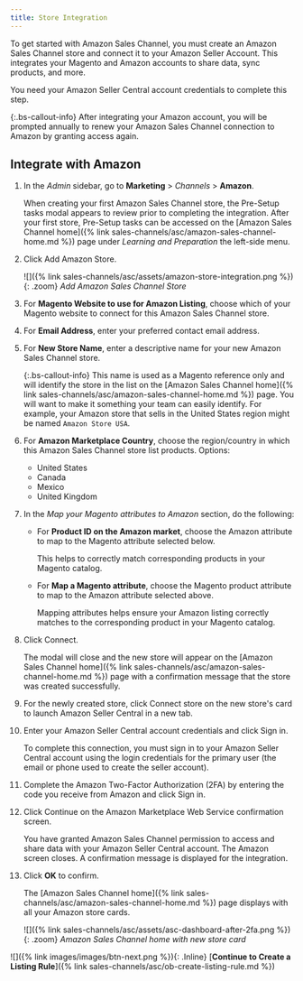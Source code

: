 ```yaml
---
title: Store Integration
---
```



To get started with Amazon Sales Channel, you must create an Amazon Sales Channel store and connect it to your Amazon Seller Account. This integrates your Magento and Amazon accounts to share data, sync products, and more.

You need your Amazon Seller Central account credentials to complete this step.

{:.bs-callout-info}
After integrating your Amazon account, you will be prompted annually to renew your Amazon Sales Channel connection to Amazon by granting access again.

## Integrate with Amazon

1. In the _Admin_ sidebar, go to **Marketing** > _Channels_ > **Amazon**.

    When creating your first Amazon Sales Channel store, the Pre-Setup tasks modal appears to review prior to completing the integration. After your first store, Pre-Setup tasks can be accessed on the [Amazon Sales Channel home]({% link sales-channels/asc/amazon-sales-channel-home.md %}) page under _Learning and Preparation_ the left-side menu.

1. Click <span class="btn">Add Amazon Store</span>.

    ![]({% link sales-channels/asc/assets/amazon-store-integration.png %}){: .zoom}
    _Add Amazon Sales Channel Store_

1. For **Magento Website to use for Amazon Listing**, choose which of your Magento website to connect for this Amazon Sales Channel store.

1. For **Email Address**, enter your preferred contact email address.

1. For **New Store Name**, enter a descriptive name for your new Amazon Sales Channel store.

   {:.bs-callout-info}
   This name is used as a Magento reference only and will identify the store in the list on the [Amazon Sales Channel home]({% link sales-channels/asc/amazon-sales-channel-home.md %}) page. You will want to make it something your team can easily identify. For example, your Amazon store that sells in the United States region might be named `Amazon Store USA`.

1. For **Amazon Marketplace Country**, choose the region/country in which this Amazon Sales Channel store list products. Options:

    - United States
    - Canada
    - Mexico
    - United Kingdom

1. In the _Map your Magento attributes to Amazon_ section, do the following:

    - For **Product ID on the Amazon market**, choose the Amazon attribute to map to the Magento attribute selected below.

       This helps to correctly match corresponding products in your Magento catalog.

    - For **Map a Magento attribute**, choose the Magento product attribute to map to the Amazon attribute selected above.

       Mapping attributes helps ensure your Amazon listing correctly matches to the corresponding product in your Magento catalog.

1. Click <span class="btn">Connect</span>. 

   The modal will close and the new store will appear on the [Amazon Sales Channel home]({% link sales-channels/asc/amazon-sales-channel-home.md %}) page with a confirmation message that the store was created successfully.

1. For the newly created store, click <span class="btn">Connect store</span> on the new store's card to launch Amazon Seller Central in a new tab.

1. Enter your Amazon Seller Central account credentials and click <span class="btn">Sign in</span>.

   To complete this connection, you must sign in to your Amazon Seller Central account using the login credentials for the primary user (the email or phone used to create the seller account).

1. Complete the Amazon Two-Factor Authorization (2FA) by entering the code you receive from Amazon and click <span class="btn">Sign in</span>.

1. Click <span class="btn">Continue</span> on the Amazon Marketplace Web Service confirmation screen.

   You have granted Amazon Sales Channel permission to access and share data with your Amazon Seller Central account. The Amazon screen closes. A confirmation message is displayed for the integration.

1. Click **OK** to confirm.

   The [Amazon Sales Channel home]({% link sales-channels/asc/amazon-sales-channel-home.md %}) page displays with all your Amazon store cards.

   ![]({% link sales-channels/asc/assets/asc-dashboard-after-2fa.png %}){: .zoom}
    _Amazon Sales Channel home with new store card_

![]({% link images/images/btn-next.png %}){: .Inline} [**Continue to Create a Listing Rule**]({% link sales-channels/asc/ob-create-listing-rule.md %})

<!--- Your Amazon Sales Channel store is now connected to your Amazon Seller Central account. To review and modify the default store settings, review and modify your [Store Settings]({% link sales-channels/asc/ob-store-review.md %}).--->
